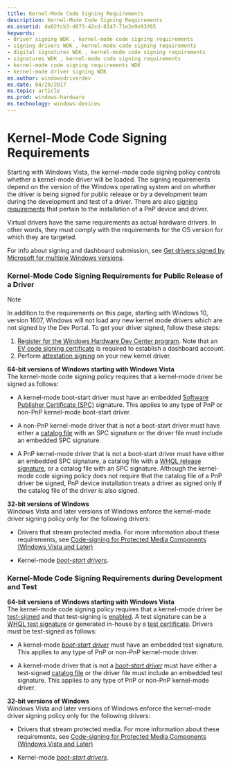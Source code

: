 ```yaml
---
title: Kernel-Mode Code Signing Requirements
description: Kernel-Mode Code Signing Requirements
ms.assetid: da02fcb3-d073-42cd-8247-71e2e9e93f65
keywords:
- driver signing WDK , kernel-mode code signing requirements
- signing drivers WDK , kernel-mode code signing requirements
- digital signatures WDK , kernel-mode code signing requirements
- signatures WDK , kernel-mode code signing requirements
- kernel-mode code signing requirements WDK
- kernel-mode driver signing WDK
ms.author: windowsdriverdev
ms.date: 04/20/2017
ms.topic: article
ms.prod: windows-hardware
ms.technology: windows-devices
---
```


# Kernel-Mode Code Signing Requirements


Starting with Windows Vista, the kernel-mode code signing policy controls whether a kernel-mode driver will be loaded. The signing requirements depend on the version of the Windows operating system and on whether the driver is being signed for public release or by a development team during the development and test of a driver. There are also [signing requirements](pnp-device-installation-signing-requirements--windows-vista-and-later-.md) that pertain to the installation of a PnP device and driver.

Virtual drivers have the same requirements as actual hardware drivers. In other words, they must comply with the requirements for the OS version for which they are targeted.

For info about signing and dashboard submission, see [Get drivers signed by Microsoft for multiple Windows versions](https://docs.microsoft.com/windows-hardware/drivers/dashboard/get-drivers-signed-by-microsoft-for-multiple-windows-versions).

### <a href="" id="kernel-mode-code-signing-requirements-for-public-release-of-a-driver"></a> Kernel-Mode Code Signing Requirements for Public Release of a Driver

> [!NOTE]
> In addition to the requirements on this page, starting with Windows 10, version 1607, Windows will not load any new kernel mode drivers which are not signed by the Dev Portal.  To get your driver signed, follow these steps:
> 1. [Register for the Windows Hardware Dev Center program](https://docs.microsoft.com/windows-hardware/drivers/dashboard/register-for-the-hardware-program). Note that an [EV code signing certificate](https://docs.microsoft.com/windows-hardware/drivers/dashboard/get-a-code-signing-certificate) is required to establish a dashboard account.
> 2. Perform [attestation signing](https://docs.microsoft.com/windows-hardware/drivers/dashboard/attestation-signing-a-kernel-driver-for-public-release)  on your new kernel driver.

<a href="" id="--------64-bit-versions-of-windows-starting-with-"></a> **64-bit versions of Windows starting with Windows Vista**  
The kernel-mode code signing policy requires that a kernel-mode driver be signed as follows:

-   A kernel-mode boot-start driver must have an embedded [Software Publisher Certificate (SPC)](software-publisher-certificate.md) signature. This applies to any type of PnP or non-PnP kernel-mode boot-start driver.

-   A non-PnP kernel-mode driver that is not a boot-start driver must have either a [catalog file](catalog-files.md) with an SPC signature or the driver file must include an embedded SPC signature.

-   A PnP kernel-mode driver that is not a boot-start driver must have either an embedded SPC signature, a catalog file with a [WHQL release signature](whql-release-signature.md), or a catalog file with an SPC signature. Although the kernel-mode code signing policy does not require that the catalog file of a PnP driver be signed, PnP device installation treats a driver as signed only if the catalog file of the driver is also signed.

<a href="" id="32-bit-versions-of-windows"></a>**32-bit versions of Windows**  
Windows Vista and later versions of Windows enforce the kernel-mode driver signing policy only for the following drivers:

-   Drivers that stream protected media. For more information about these requirements, see [Code-signing for Protected Media Components (Windows Vista and Later)](http://go.microsoft.com/fwlink/p/?linkid=69258)

-   Kernel-mode [*boot-start drivers*](https://msdn.microsoft.com/library/windows/hardware/ff556272#wdkgloss-boot-start-driver).

### <a href="" id="kernel-mode-code-signing-requirements-during-development-and-test"></a> Kernel-Mode Code Signing Requirements during Development and Test

<a href="" id="--------64-bit-versions-of-windows-starting-with-"></a> **64-bit versions of Windows starting with Windows Vista**  
The kernel-mode code signing policy requires that a kernel-mode driver be [test-signed](test-signing-driver-packages.md) and that test-signing is [enabled](the-testsigning-boot-configuration-option.md). A test signature can be a [WHQL test signature](whql-test-signature-program.md) or generated in-house by a [test certificate](test-certificates.md). Drivers must be test-signed as follows:

-   A kernel-mode [*boot-start driver*](https://msdn.microsoft.com/library/windows/hardware/ff556272#wdkgloss-boot-start-driver) must have an embedded test signature. This applies to any type of PnP or non-PnP kernel-mode driver.

-   A kernel-mode driver that is not a [*boot-start driver*](https://msdn.microsoft.com/library/windows/hardware/ff556272#wdkgloss-boot-start-driver) must have either a test-signed [catalog file](catalog-files.md) or the driver file must include an embedded test signature. This applies to any type of PnP or non-PnP kernel-mode driver.

<a href="" id="32-bit-versions-of-windows"></a>**32-bit versions of Windows**  
Windows Vista and later versions of Windows enforce the kernel-mode driver signing policy only for the following drivers:

-   Drivers that stream protected media. For more information about these requirements, see [Code-signing for Protected Media Components (Windows Vista and Later)](http://go.microsoft.com/fwlink/p/?linkid=69258)

-   Kernel-mode [*boot-start drivers*](https://msdn.microsoft.com/library/windows/hardware/ff556272#wdkgloss-boot-start-driver).

 

 





